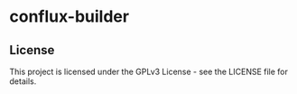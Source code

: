 # conflux-builder



## License
This project is licensed under the GPLv3 License - see the LICENSE file for details.